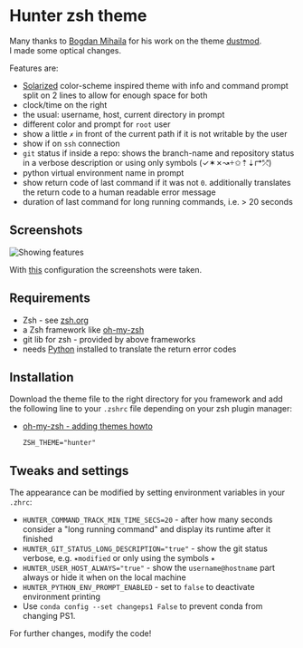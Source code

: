 # Hunter zsh theme

Many thanks to [Bogdan Mihaila](https://github.com/bmihaila) for his work on the theme [dustmod](https://github.com/bmihaila/dustmod).  
I made some optical changes.

Features are:
- [Solarized](https://github.com/altercation/solarized) color-scheme inspired theme with info and command prompt split on 2 lines to allow for enough space for both
- clock/time on the right
- the usual: username, host, current directory in prompt
- different color and prompt for `root` user
- show a little `✗` in front of the current path if it is not writable by the user
- show if on `ssh` connection
- `git` status if inside a repo: shows the branch-name and repository status in a verbose description or using only symbols (✓✶✗↝✩⇡⇣↱⤱)
- python virtual environment name in prompt
- show return code of last command if it was not `0`. additionally translates the return code to a human readable error message
- duration of last command for long running commands, i.e. > 20 seconds


## Screenshots
![Showing features](https://raw.githubusercontent.com/se-jaeger/hunter-zsh-scheme/master/screenshots/hunter_screenshot.png)

With [this](https://github.com/se-jaeger/my-zsh#2-setup-iterm2) configuration the screenshots were taken.


## Requirements
- Zsh - see [zsh.org](http://www.zsh.org/)
- a Zsh framework like [oh-my-zsh](https://github.com/robbyrussell/oh-my-zsh)
- git lib for zsh - provided by above frameworks
- needs [Python](https://www.python.org/) installed to translate the return error codes


## Installation
Download the theme file to the right directory for you framework and add the following line to your `.zshrc` file depending on your zsh plugin manager:

- [oh-my-zsh - adding themes howto](https://github.com/robbyrussell/oh-my-zsh/wiki/Customization#overriding-and-adding-themes)

    `ZSH_THEME="hunter"`


## Tweaks and settings

The appearance can be modified by setting environment variables in your `.zhrc`:

- `HUNTER_COMMAND_TRACK_MIN_TIME_SECS=20` - after how many seconds consider a "long running command" and display its runtime after it finished
- `HUNTER_GIT_STATUS_LONG_DESCRIPTION="true"` - show the git status verbose, e.g. `✶modified` or only using the symbols `✶`
- `HUNTER_USER_HOST_ALWAYS="true"` - show the `username@hostname` part always or hide it when on the local machine
- `HUNTER_PYTHON_ENV_PROMPT_ENABLED` - set to `false` to deactivate environment printing
- Use `conda config --set changeps1 False` to prevent conda from changing PS1.


For further changes, modify the code!
